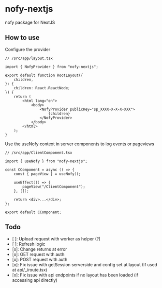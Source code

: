 # nofy-nextjs

nofy package for NextJS

## How to use

Configure the provider

```tsx
// /src/app/layout.tsx

import { NofyProvider } from "nofy-nextjs";

export default function RootLayout({
    children,
}: {
    children: React.ReactNode;
}) {
    return (
        <html lang="en">
            <body>
                <NofyProvider publicKey="sp_XXXX-X-X-X-XXX">
                    {children}
                </NofyProvider>
            </body>
        </html>
    );
}
```

Use the useNofy context in server components to log events or pageviews

```tsx
// /src/app/ClientComponent.tsx

import { useNofy } from "nofy-nextjs";

const CComponent = async () => {
    const { pageView } = useNofy();

    useEffect(() => {
        pageView("/ClientComponent");
    }, []);

    return <div>...</div>;
};

export default CComponent;
```

## Todo

-   [ ]: Upload request with worker as helper (?)
-   [ ]: Refresh logic
-   [x]: Change returns at error
-   [x]: GET request with auth
-   [x]: POST request with auth
-   [x]: Fix issue with getSession serverside and config set at layout (If used at api/\_/route.tsx)
-   [x]: Fix issue with api endpoints if no layout has been loaded (if accessing api directly)
